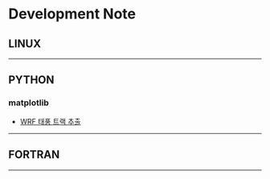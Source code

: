 # Development Note

## LINUX


***
## PYTHON
### matplotlib
* [WRF 태풍 트랙 추출](https://github.com/ongrjoe/ongrjoe.github.io/wiki/WRF-%ED%83%9C%ED%92%8D-%ED%8A%B8%EB%9E%99-%EC%B6%94%EC%B6%9C)


***
## FORTRAN



***


